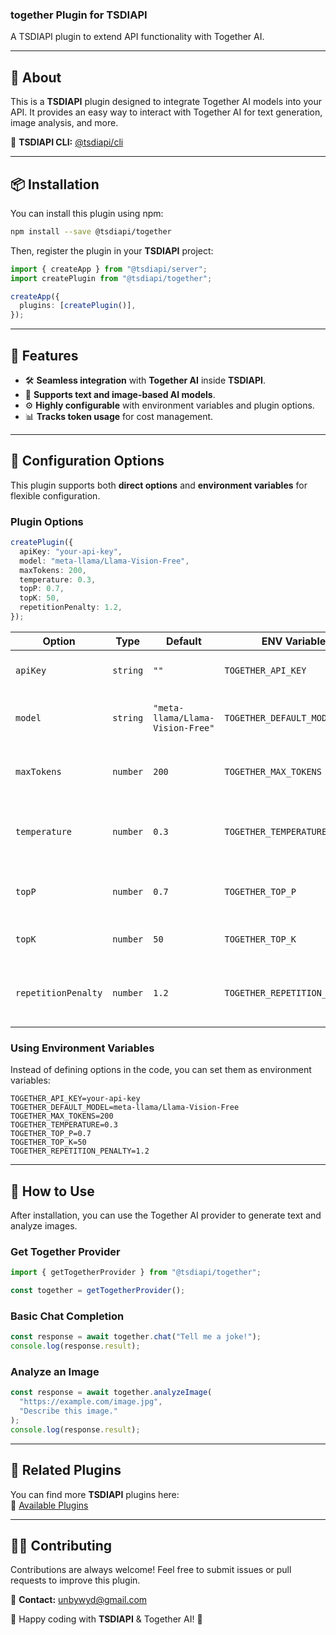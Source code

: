 ### **together Plugin for TSDIAPI**

A TSDIAPI plugin to extend API functionality with Together AI.

---

## 📌 About

This is a **TSDIAPI** plugin designed to integrate Together AI models into your API. It provides an easy way to interact with Together AI for text generation, image analysis, and more.

🔗 **TSDIAPI CLI:** [@tsdiapi/cli](https://www.npmjs.com/package/@tsdiapi/cli)

---

## 📦 Installation

You can install this plugin using npm:

```bash
npm install --save @tsdiapi/together
```

Then, register the plugin in your **TSDIAPI** project:

```typescript
import { createApp } from "@tsdiapi/server";
import createPlugin from "@tsdiapi/together";

createApp({
  plugins: [createPlugin()],
});
```

---

## 🚀 Features

- 🛠 **Seamless integration** with **Together AI** inside **TSDIAPI**.
- 🎨 **Supports text and image-based AI models**.
- ⚙ **Highly configurable** with environment variables and plugin options.
- 📊 **Tracks token usage** for cost management.

---

## 🔧 **Configuration Options**

This plugin supports both **direct options** and **environment variables** for flexible configuration.

### **Plugin Options**

```typescript
createPlugin({
  apiKey: "your-api-key",
  model: "meta-llama/Llama-Vision-Free",
  maxTokens: 200,
  temperature: 0.3,
  topP: 0.7,
  topK: 50,
  repetitionPenalty: 1.2,
});
```

| Option              | Type     | Default                          | ENV Variable                  | Description                                           |
| ------------------- | -------- | -------------------------------- | ----------------------------- | ----------------------------------------------------- |
| `apiKey`            | `string` | `""`                             | `TOGETHER_API_KEY`            | Together AI API key _(Required)_                      |
| `model`             | `string` | `"meta-llama/Llama-Vision-Free"` | `TOGETHER_DEFAULT_MODEL`      | Default Together AI model to use                      |
| `maxTokens`         | `number` | `200`                            | `TOGETHER_MAX_TOKENS`         | Maximum number of tokens per response                 |
| `temperature`       | `number` | `0.3`                            | `TOGETHER_TEMPERATURE`        | Sampling temperature for response randomness          |
| `topP`              | `number` | `0.7`                            | `TOGETHER_TOP_P`              | Top-p (nucleus sampling) value                        |
| `topK`              | `number` | `50`                             | `TOGETHER_TOP_K`              | Top-k sampling value                                  |
| `repetitionPenalty` | `number` | `1.2`                            | `TOGETHER_REPETITION_PENALTY` | Repetition penalty for controlling repeated responses |

### **Using Environment Variables**

Instead of defining options in the code, you can set them as environment variables:

```env
TOGETHER_API_KEY=your-api-key
TOGETHER_DEFAULT_MODEL=meta-llama/Llama-Vision-Free
TOGETHER_MAX_TOKENS=200
TOGETHER_TEMPERATURE=0.3
TOGETHER_TOP_P=0.7
TOGETHER_TOP_K=50
TOGETHER_REPETITION_PENALTY=1.2
```

---

## 📌 **How to Use**

After installation, you can use the Together AI provider to generate text and analyze images.

### **Get Together Provider**

```typescript
import { getTogetherProvider } from "@tsdiapi/together";

const together = getTogetherProvider();
```

### **Basic Chat Completion**

```typescript
const response = await together.chat("Tell me a joke!");
console.log(response.result);
```

### **Analyze an Image**

```typescript
const response = await together.analyzeImage(
  "https://example.com/image.jpg",
  "Describe this image."
);
console.log(response.result);
```

---

## 🔗 **Related Plugins**

You can find more **TSDIAPI** plugins here:  
🔗 [Available Plugins](https://www.npmjs.com/search?q=%40tsdiapi)

---

## 👨‍💻 **Contributing**

Contributions are always welcome! Feel free to submit issues or pull requests to improve this plugin.

📧 **Contact:** unbywyd@gmail.com

🚀 Happy coding with **TSDIAPI** & Together AI! 🎉
